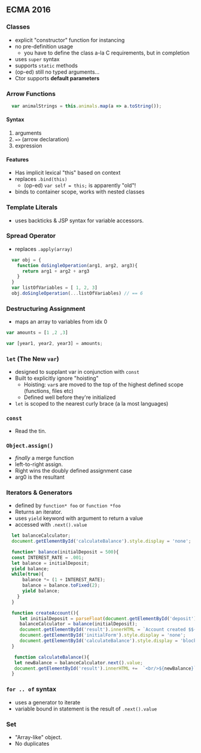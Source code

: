## ECMA 2016

### Classes

 - explicit "constructor" function for instancing
 - no pre-definition usage
   - you have to define the class a-la C requirements, but in completion
 - uses `super` syntax
 - supports `static` methods
 - (op-ed) still no typed arguments...
 - Ctor supports **default parameters**

### Arrow Functions
  ```js
    var animalStrings = this.animals.map(a => a.toString());
  ```
  #### Syntax
  1. arguments
  2. `=>` (arrow declaration)
  3. expression


  #### Features

  - Has implicit lexical "this" based on context
  - replaces `.bind(this)`
    - (op-ed) `var self = this;` is apparently "old"!
  -  binds to container scope, works with nested classes

### Template Literals
  - uses backticks &amp; JSP syntax for variable accessors.

### Spread Operator
  - replaces `.apply(array)`
  ```js
    var obj = {
      function doSingleOperation(arg1, arg2, arg3){
        return arg1 + arg2 + arg3
      }
    }
    var listOfVariables = [ 1, 2, 3]
    obj.doSingleOperation(...listOfVariables) // == 6
  ```

### Destructuring Assignment

 - maps an array to variables from idx 0

```js
var amounts = [1 ,2 ,3]

var [year1, year2, year3] = amounts;

```

### `let` (The New `var`)

  - designed to supplant var in conjunction with `const`
  - Built to explicitly ignore "hoisting"
    - Hoisting: `var`s are moved to the top of the highest defined scope (functions, files etc)
    - Defined well before they're initialized
  - `let` is scoped to the nearest curly brace (a la most languages)

### `const`
  - Read the tin.

### `Object.assign()`
  - *finally* a merge function
  - left-to-right assign.
  - Right wins the  doubly defined assignment case
  - arg0 is the resultant

### Iterators &amp; Generators
  - defined by `function* foo` or `function *foo`
  - Returns an iterator.
  - uses `yield` keyword with argument to return a value
  - accessed with `.next().value`
```js
  let balanceCalculator;
  document.getElementById('calculateBalance').style.display = 'none';

  function* balance(initialDeposit = 500){
  const INTEREST_RATE = .001;
  let balance = initialDeposit;
  yield balance;
  while(true){
      balance *= (1 + INTEREST_RATE);
      balance = balance.toFixed(2);
      yield balance;
    }
  }

  function createAccount(){
     let initialDeposit = parseFloat(document.getElementById('deposit').value);
     balanceCalculator = balance(initialDeposit);
     document.getElementById('result').innerHTML = `Account created $${balanceCalculator.next().value}`;
     document.getElementById('initialForm').style.display = 'none';
     document.getElementById('calculateBalance').style.display = 'block';
  }

   function calculateBalance(){
   let newBalance = balanceCalculator.next().value;
   document.getElementById('result').innerHTML +=  `<br/>${newBalance}`;
  }
```


### `for .. of` syntax
- uses a generator to iterate
- variable bound in statement is the result of `.next().value`

### Set
- "Array-like" object.
- No duplicates
